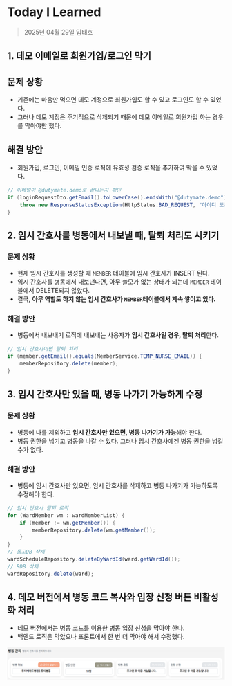 # Today I Learned

> 2025년 04월 29일 임태호

## 1. 데모 이메일로 회원가입/로그인 막기

## 문제 상황
- 기존에는 마음만 먹으면 데모 계정으로 회원가입도 할 수 있고 로그인도 할 수 있었다.
- 그러나 데모 계정은 주기적으로 삭제되기 때문에 데모 이메일로 회원가입 하는 경우를 막아야만 했다.

## 해결 방안
- 회원가입, 로그인, 이메일 인증 로직에 유효성 검증 로직을 추가하여 막을 수 있었다.

```java
// 이메일이 @dutymate.demo로 끝나는지 확인
if (loginRequestDto.getEmail().toLowerCase().endsWith("@dutymate.demo")) {
    throw new ResponseStatusException(HttpStatus.BAD_REQUEST, "아이디 또는 비밀번호 오류입니다.");
}
```

## 2. 임시 간호사를 병동에서 내보낼 때, 탈퇴 처리도 시키기

### 문제 상황
- 현재 임시 간호사를 생성할 때 `MEMBER` 테이블에 임시 간호사가 INSERT 된다.
- 임시 간호사를 병동에서 내보낸다면, 아무 쓸모가 없는 상태가 되는데 `MEMBER` 테이블에서 DELETE되지 않았다.
- 결국, **아무 역할도 하지 않는 임시 간호사가 `MEMBER`테이블에서 계속 쌓이고 있다.** 

### 해결 방안
- 병동에서 내보내기 로직에 내보내는 사용자가 **임시 간호사일 경우, 탈퇴 처리**한다.


```java
// 임시 간호사이면 탈퇴 처리
if (member.getEmail().equals(MemberService.TEMP_NURSE_EMAIL)) {
    memberRepository.delete(member);
}
```

## 3. 임시 간호사만 있을 때, 병동 나가기 가능하게 수정

### 문제 상황
- 병동에 나를 제외하고 **임시 간호사만 있으면, 병동 나가기가 가능**해야 한다.
- 병동 권한을 넘기고 병동을 나갈 수 있다. 그러나 임시 간호사에겐 병동 권한을 넘길 수가 없다.

### 해결 방안
- 병동에 임시 간호사만 있으면, 임시 간호사를 삭제하고 병동 나가기가 가능하도록 수정해야 한다.

```java
// 임시 간호사 탈퇴 로직
for (WardMember wm : wardMemberList) {
    if (member != wm.getMember()) {
        memberRepository.delete(wm.getMember());
    }
}
// 몽고DB 삭제
wardScheduleRepository.deleteByWardId(ward.getWardId());
// RDB 삭제
wardRepository.delete(ward);
```

## 4. 데모 버전에서 병동 코드 복사와 입장 신청 버튼 비활성화 처리

- 데모 버전에서는 병동 코드를 이용한 병동 입장 신청을 막아야 한다.
- 백엔드 로직은 막았으나 프론트에서 한 번 더 막아야 해서 수정했다.

![image](image.png)
